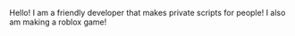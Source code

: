 Hello! I am a friendly developer that makes private scripts for people! I also am making a roblox game!
